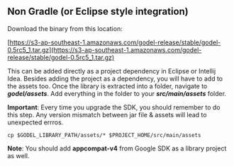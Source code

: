 ## Non Gradle (or Eclipse style integration)

Download the binary from this location:

[https://s3-ap-southeast-1.amazonaws.com/godel-release/stable/godel-0.5rc5_1.tar.gz](https://s3-ap-southeast-1.amazonaws.com/godel-release/stable/godel-0.5rc5_1.tar.gz)


This can be added directly as a project dependency in Eclipse or Intellij Idea. Besides adding  the project as a dependency, you will have to add to the assets too. Once the library is extracted into a folder, navigate to ***godel/assets***. Add everything in the folder to your ***src/main/assets*** folder.

**Important**: Every time you upgrade the SDK, you should remember to do this step. Any version mismatch between jar file & assets will lead to unexpected errros.

```
cp $GODEL_LIBRARY_PATH/assets/* $PROJECT_HOME/src/main/assets
```

**Note**: You should add **appcompat-v4** from Google SDK as a library project as well.
